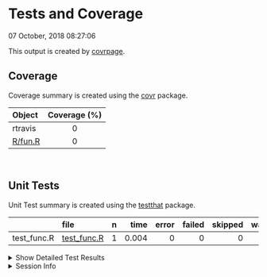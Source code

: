 Tests and Coverage
================
07 October, 2018 08:27:06

This output is created by
[covrpage](https://github.com/yonicd/covrpage).

## Coverage

Coverage summary is created using the
[covr](https://github.com/r-lib/covr) package.

| Object                | Coverage (%) |
| :-------------------- | :----------: |
| rtravis               |      0       |
| [R/fun.R](../R/fun.R) |      0       |

<br>

## Unit Tests

Unit Test summary is created using the
[testthat](https://github.com/r-lib/testthat)
package.

|              | file                                 | n |  time | error | failed | skipped | warning |
| ------------ | :----------------------------------- | -: | ----: | ----: | -----: | ------: | ------: |
| test\_func.R | [test\_func.R](testthat/test_func.R) | 1 | 0.004 |     0 |      0 |       0 |       0 |

<details closed>

<summary> Show Detailed Test Results
</summary>

| file                                     | context | test   | status | n |  time |
| :--------------------------------------- | :------ | :----- | :----- | -: | ----: |
| [test\_func.R](testthat/test_func.R#L12) | test    | a test | PASS   | 1 | 0.004 |

</details>

<details>

<summary> Session Info </summary>

| Field    | Value                               |
| :------- | :---------------------------------- |
| Version  | R version 3.5.1 (2018-07-02)        |
| Platform | x86\_64-apple-darwin15.6.0 (64-bit) |
| Running  | macOS High Sierra 10.13.6           |
| Language | en\_US                              |
| Timezone | America/New\_York                   |

| Package  | Version    |
| :------- | :--------- |
| testthat | 2.0.0.9000 |
| covr     | 3.2.0      |
| covrpage | 0.0.58     |

</details>

<!--- Final Status : pass --->
